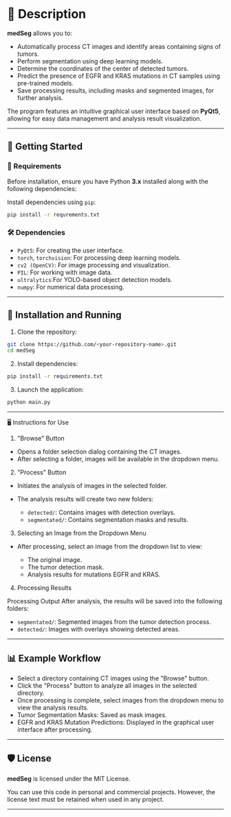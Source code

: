# 📄 Description

**medSeg** allows you to:

- Automatically process CT images and identify areas containing signs of tumors.
- Perform segmentation using deep learning models.
- Determine the coordinates of the center of detected tumors.
- Predict the presence of EGFR and KRAS mutations in CT samples using pre-trained models.
- Save processing results, including masks and segmented images, for further analysis.

The program features an intuitive graphical user interface based on **PyQt5**, allowing for easy data management and analysis result visualization.

---

## 🚀 Getting Started

### 📌 Requirements

Before installation, ensure you have Python **3.x** installed along with the following dependencies:

Install dependencies using `pip`:

```bash
pip install -r requrements.txt
```

### 🛠️ Dependencies

- `PyQt5`: For creating the user interface.
- `torch`, `torchvision`: For processing deep learning models.
- `cv2 (OpenCV)`: For image processing and visualization.
- `PIL`: For working with image data.
- `ultralytics`:For YOLO-based object detection models.
- `numpy`: For numerical data processing.

---

## 📂 Installation and Running

1. Clone the repository:

```bash
git clone https://github.com/<your-repository-name>.git
cd medSeg
```

2. Install dependencies:

```bash
pip install -r requirements.txt
```

3. Launch the application:

```bash
python main.py
```

---

🖥️ Instructions for Use

1. "Browse" Button

- Opens a folder selection dialog containing the CT images.
- After selecting a folder, images will be available in the dropdown menu.

2. "Process" Button

- Initiates the analysis of images in the selected folder.
- The analysis results will create two new folders:

  - `detected/`: Contains images with detection overlays.
  - `segmentated/`: Contains segmentation masks and results.

3. Selecting an Image from the Dropdown Menu

- After processing, select an image from the dropdown list to view:

  - The original image.
  - The tumor detection mask.
  - Analysis results for mutations EGFR and KRAS.

4. Processing Results

Processing Output
After analysis, the results will be saved into the following folders:

- `segmentated/`: Segmented images from the tumor detection process.
- `detected/`: Images with overlays showing detected areas.

---

## 📊 Example Workflow

- Select a directory containing CT images using the "Browse" button.
- Click the "Process" button to analyze all images in the selected directory.
- Once processing is complete, select images from the dropdown menu to view the analysis results.
- Tumor Segmentation Masks: Saved as mask images.
- EGFR and KRAS Mutation Predictions: Displayed in the graphical user interface after processing.

---

## 🛡️ License

**medSeg** is licensed under the MIT License.

You can use this code in personal and commercial projects. However, the license text must be retained when used in any project.

---
